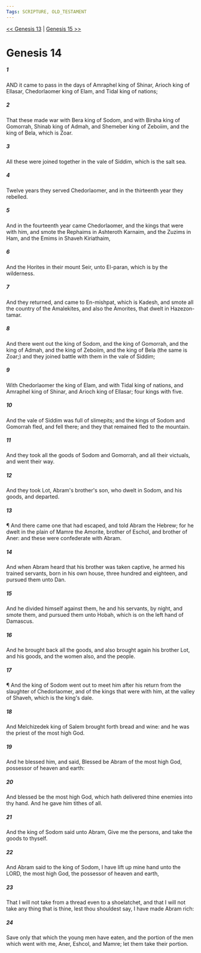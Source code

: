 ```yaml
---
Tags: SCRIPTURE, OLD_TESTAMENT
---
```


[<< Genesis 13](OLD_TESTAMENT/01_Genesis/Genesis_13.md) | [Genesis 15 >>](OLD_TESTAMENT/01_Genesis/Genesis_15.md)

# Genesis 14

##### 1

AND it came to pass in the days of Amraphel king of Shinar, Arioch king of Ellasar, Chedorlaomer king of Elam, and Tidal king of nations;

##### 2

That these made war with Bera king of Sodom, and with Birsha king of Gomorrah, Shinab king of Admah, and Shemeber king of Zeboiim, and the king of Bela, which is Zoar.

##### 3

All these were joined together in the vale of Siddim, which is the salt sea.

##### 4

Twelve years they served Chedorlaomer, and in the thirteenth year they rebelled.

##### 5

And in the fourteenth year came Chedorlaomer, and the kings that were with him, and smote the Rephaims in Ashteroth Karnaim, and the Zuzims in Ham, and the Emims in Shaveh Kiriathaim,

##### 6

And the Horites in their mount Seir, unto El-paran, which is by the wilderness.

##### 7

And they returned, and came to En-mishpat, which is Kadesh, and smote all the country of the Amalekites, and also the Amorites, that dwelt in Hazezon-tamar.

##### 8

And there went out the king of Sodom, and the king of Gomorrah, and the king of Admah, and the king of Zeboiim, and the king of Bela (the same is Zoar;) and they joined battle with them in the vale of Siddim;

##### 9

With Chedorlaomer the king of Elam, and with Tidal king of nations, and Amraphel king of Shinar, and Arioch king of Ellasar; four kings with five.

##### 10

And the vale of Siddim was full of slimepits; and the kings of Sodom and Gomorrah fled, and fell there; and they that remained fled to the mountain.

##### 11

And they took all the goods of Sodom and Gomorrah, and all their victuals, and went their way.

##### 12

And they took Lot, Abram's brother's son, who dwelt in Sodom, and his goods, and departed.

##### 13

¶ And there came one that had escaped, and told Abram the Hebrew; for he dwelt in the plain of Mamre the Amorite, brother of Eschol, and brother of Aner: and these were confederate with Abram.

##### 14

And when Abram heard that his brother was taken captive, he armed his trained servants, born in his own house, three hundred and eighteen, and pursued them unto Dan.

##### 15

And he divided himself against them, he and his servants, by night, and smote them, and pursued them unto Hobah, which is on the left hand of Damascus.

##### 16

And he brought back all the goods, and also brought again his brother Lot, and his goods, and the women also, and the people.

##### 17

¶ And the king of Sodom went out to meet him after his return from the slaughter of Chedorlaomer, and of the kings that were with him, at the valley of Shaveh, which is the king's dale.

##### 18

And Melchizedek king of Salem brought forth bread and wine: and he was the priest of the most high God.

##### 19

And he blessed him, and said, Blessed be Abram of the most high God, possessor of heaven and earth:

##### 20

And blessed be the most high God, which hath delivered thine enemies into thy hand. And he gave him tithes of all.

##### 21

And the king of Sodom said unto Abram, Give me the persons, and take the goods to thyself.

##### 22

And Abram said to the king of Sodom, I have lift up mine hand unto the LORD, the most high God, the possessor of heaven and earth,

##### 23

That I will not take from a thread even to a shoelatchet, and that I will not take any thing that is thine, lest thou shouldest say, I have made Abram rich:

##### 24

Save only that which the young men have eaten, and the portion of the men which went with me, Aner, Eshcol, and Mamre; let them take their portion.
